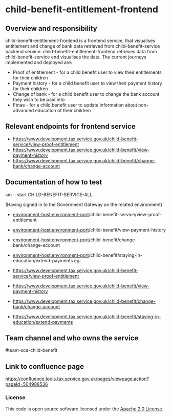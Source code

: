 
# child-benefit-entitlement-frontend

## Overview and responsibility
child-benefit-entitlement-frontend is a frontend service, that visualises entitlement and change of bank data retrieved from
child-benefit-service backend service. child-benefit-entitlement-frontend retrieves data from child-benefit-service 
end visualises the data. The current journeys implemented and deployed are:
- Proof of entitlement - for a child benefit user to view their entitlements for their children
- Payment history - for a child benefit user to view their payment history for their children
- Change of bank - for a child benefit user to change the bank account they wish to be paid into
- Ftnae - for a child benefit user to update information about non-advanced education of their children
## Relevant endpoints for frontend service 

- https://www.development.tax.service.gov.uk/child-benefit-service/view-proof-entitlement
- https://www.development.tax.service.gov.uk/child-benefit/view-payment-history
- https://www.development.tax.service.gov.uk/child-benefit/change-bank/change-account

## Documentation of how to test
sm --start CHILD-BENEFIT-SERVICE-ALL

(Having signed in to the Government Gateway on the related environment)
- <environment-host:environment-port>/child-benefit-service/view-proof-entitlement
- <environment-host:environment-port>/child-benefit/view-payment-history
- <environment-host:environment-port>/child-benefit/change-bank/change-account
- <environment-host:environment-port>/child-benefit/staying-in-education/extend-payments
eg: 

- https://www.development.tax.service.gov.uk/child-benefit-service/view-proof-entitlement
- https://www.development.tax.service.gov.uk/child-benefit/view-payment-history
- https://www.development.tax.service.gov.uk/child-benefit/change-bank/change-account
- https://www.development.tax.service.gov.uk/child-benefit/staying-in-education/extend-payments
## Team channel and who owns the service
\#team-sca-child-benefit
## Link to confluence page
https://confluence.tools.tax.service.gov.uk/pages/viewpage.action?pageId=504988536

### License

This code is open source software licensed under the [Apache 2.0 License]("http://www.apache.org/licenses/LICENSE-2.0.html").
